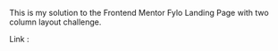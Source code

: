 This is my solution to the Frontend Mentor Fylo Landing Page with two column layout challenge.

Link :
